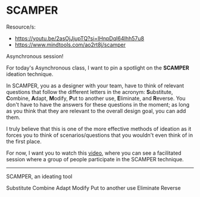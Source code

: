 # SCAMPER

Resource/s:

- https://youtu.be/2asOjJjupTQ?si=IHnpDqI64Ihh57u8
- https://www.mindtools.com/ao2rt8j/scamper

Asynchronous session!

For today's Asynchronous class, I want to pin a spotlight on the **SCAMPER** ideation technique. 

In SCAMPER, you as a designer with your team, have to think of relevant questions that follow the different letters in the acronym: **S**ubstitute, **C**ombine, **A**dapt, **M**odify, **P**ut to another use, **E**liminate, and **R**everse. You don't have to have the answers for these questions in the moment; as long as you think that they are relevant to the overall design goal, you can add them.

I truly believe that this is one of the more effective methods of ideation as it forces you to think of scenarios/questions that you wouldn't even think of in the first place. 

For now, I want you to watch this [video](https://youtu.be/2asOjJjupTQ?si=gwdcHMoGQJTFxXlF), where you can see a facilitated session where a group of people participate in the SCAMPER technique.

---

SCAMPER, an ideating tool

Substitute
Combine
Adapt
Modify
Put to another use
Eliminate
Reverse